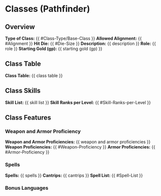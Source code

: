 # Classes (Pathfinder)

## Overview
**Type of Class:** {{ #Class-Type/Base-Class }}
**Allowed Alignment:** {{ #Alignment }}
**Hit Die:** {{ #Die-Size }}
**Description:** {{ description }}
**Role:** {{ role }}
**Starting Gold (gp):** {{ starting gold (gp) }}


## Class Table
**Class Table:** {{ class table }}


## Class Skills
**Skill List:** {{ skill list }}
**Skill Ranks per Level:** {{ #Skill-Ranks-per-Level }}


## Class Features

### Weapon and Armor Proficiency
**Weapon and Armor Proficiencies:** {{ weapon and armor proficiencies }}
**Weapon Proficiencies:** {{ #Weapon-Proficiency }}
**Armor Proficiencies:** {{ #Armor-Proficiency }}


### Spells
**Spells:** {{ spells }}
**Cantrips:** {{ cantrips }}
**Spell List:** {{ #Spell-List }}


### Bonus Languages

